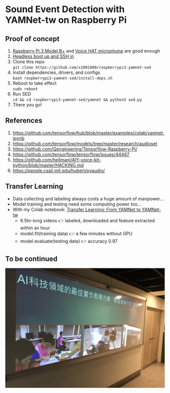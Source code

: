 # Sound Event Detection with YAMNet-tw on Raspberry Pi
## Proof of concept
1. [Raspberry Pi 3 Model B+](https://www.raspberrypi.org/products/raspberry-pi-3-model-b-plus/) and [Voice HAT microphone](https://aiyprojects.withgoogle.com/voice-v1/) are good enough
1. [Headless boot up and SSH in](https://medium.com/十百千實驗室/一小時入門樹莓派-bdc986cdb238)
1. Clone this repo  
`git clone https://github.com/x1001000/raspberrypi3-yamnet-sed`
1. Install dependencies, drivers, and configs  
`bash raspberrypi3-yamnet-sed/install-deps.sh`
1. Reboot to take effect  
`sudo reboot`
1. Run SED  
`cd && cd raspberrypi3-yamnet-sed/yamnet && python3 sed.py`
1. There you go!
## References
1. https://github.com/tensorflow/hub/blob/master/examples/colab/yamnet.ipynb
1. https://github.com/tensorflow/models/tree/master/research/audioset
1. https://github.com/Qengineering/Tensorflow-Raspberry-Pi/
1. https://github.com/tensorflow/tensorflow/issues/44467
1. https://github.com/hellmanj/AIY-voice-kit-python/blob/master/HACKING.md
1. https://people.csail.mit.edu/hubert/pyaudio/
## Transfer Learning
- Data collecting and labeling always costs a huge amount of manpower…
- Model training and testing need some computing power too…
- With my Colab notebook: [Transfer Learning: From YAMNet to YAMNet-tw](https://colab.research.google.com/drive/1N_IZXkFJItbzayubi4WGVG0bZmdMgvka?usp=sharing)
  - 6.5hr-long videos 👉 labeled, downloaded and feature extracted within an hour
  - model.fit(training data) 👉 a few minutes without GPU
  - model.evaluate(testing data) 👉 accuracy 0.97
## To be continued
![十百千實驗室](x1001000-lab.jpg)
